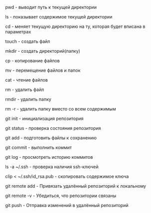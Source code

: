 pwd - выводит путь к текущей директории

ls - показывает содержимое текущей директории

cd - меняет текущую директорию на ту, которая будет вписана в параметрах

touch - создать файл

mkdir - создать директорий(папку)

cp - копирование файлов

mv - перемещение файлов и папок

cat - чтение файлов

rm - удалить файл

rmdir - удалить папку

rm -r - удалить папку вместо со всем содержимым

git init - инициализация репозитория

git status - проверка состояния репозитория

git add - подготовить файлы к сохранению

git commit - выполнить коммит

git log - просмотреть историю коммитов

ls -a ~/.ssh - проверка наличия ssh-ключей

clip < ~/.ssh/id_rsa.pub - скопировать содержимое ключа

git remote add - Привязать удалённый репозиторий к локальному

git remote -v -  Убедиться, что репозитории связаны

git push - Отправка изменений в удалённый репозиторий